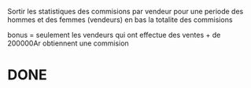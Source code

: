 
Sortir les statistiques des commisions 
    par vendeur 
    pour une periode 
    des hommes et des femmes (vendeurs)
    en bas la totalite des commisions

bonus = seulement les vendeurs qui ont effectue des ventes + de 200000Ar obtiennent une commision

# DONE